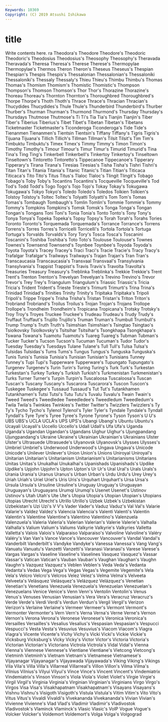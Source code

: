 ```yaml
---
Keywords: 10369
Copyright: (C) 2019 Atsushi Ishikawa
---
```


# title

Write contents here.
ra Theodora's Theodore Theodore's Theodoric Theodoric's Theodosius Theodosius's
Theosophy Theosophy's Theravada Theravada's Theresa Theresa's Therese Therese's Thermopylae Thermopylae's
Thermos Theron Theron's Theseus Theseus's Thespian Thespian's Thespis Thespis's Thessalonian
Thessalonian's Thessaloníki Thessaloníki's Thessaly Thessaly's Thieu Thieu's Thimbu Thimbu's Thomas
Thomas's Thomism Thomism's Thomistic Thomistic's Thompson Thompson's Thomson Thomson's Thor
Thor's Thorazine Thorazine's Thoreau Thoreau's Thornton Thornton's Thoroughbred Thoroughbred's Thorpe
Thorpe's Thoth Thoth's Thrace Thrace's Thracian Thracian's Thucydides Thucydides's Thule
Thule's Thunderbird Thunderbird's Thurber Thurber's Thurman Thurman's Thurmond Thurmond's Thursday
Thursday's Thursdays Thutmose Thutmose's Ti Ti's Tia Tia's Tianjin Tianjin's
Tiber Tiber's Tiberius Tiberius's Tibet Tibet's Tibetan Tibetan's Tibetans Ticketmaster
Ticketmaster's Ticonderoga Ticonderoga's Tide Tide's Tienanmen Tienanmen's Tientsin Tientsin's Tiffany
Tiffany's Tigris Tigris's Tijuana Tijuana's Tillich Tillich's Tillman Tillman's Tilsit
Tilsit's Tim Tim's Timbuktu Timbuktu's Timex Timex's Timmy Timmy's Timon
Timon's Timothy Timothy's Timour Timour's Timur Timur's Timurid Timurid's Tina
Tina's Ting Ting's Tinkerbell Tinkerbell's Tinkertoy Tinkertoy's Tinseltown Tinseltown's Tintoretto
Tintoretto's Tippecanoe Tippecanoe's Tipperary Tipperary's Tirana Tirana's Tiresias Tiresias's Tisha
Tisha's Tishri Tishri's Titan Titan's Titania Titania's Titanic Titanic's Titian
Titian's Titicaca Titicaca's Tito Tito's Titus Titus's Tlaloc Tlaloc's Tlingit
Tlingit's Tobago Tobago's Toby Toby's Tocantins Tocantins's Tocqueville Tocqueville's Tod
Tod's Todd Todd's Togo Togo's Tojo Tojo's Tokay Tokay's Tokugawa
Tokugawa's Tokyo Tokyo's Toledo Toledo's Toledos Tolkien Tolkien's Tolstoy Tolstoy's
Toltec Toltec's Tolyatti Tolyatti's Tom Tom's Tomas Tomas's Tombaugh Tombaugh's
Tomlin Tomlin's Tommie Tommie's Tommy Tommy's Tompkins Tompkins's Tomsk Tomsk's
Tonga Tonga's Tongan Tongan's Tongans Toni Toni's Tonia Tonia's Tonto
Tonto's Tony Tony's Tonya Tonya's Topeka Topeka's Topsy Topsy's Torah
Torah's Torahs Tories Toronto Toronto's Torquemada Torquemada's Torrance Torrance's Torrens
Torrens's Torres Torres's Torricelli Torricelli's Tortola Tortola's Tortuga Tortuga's Torvalds
Torvalds's Tory Tory's Tosca Tosca's Toscanini Toscanini's Toshiba Toshiba's Toto
Toto's Toulouse Toulouse's Townes Townes's Townsend Townsend's Toynbee Toynbee's Toyoda
Toyoda's Toyota Toyota's Tracey Tracey's Traci Traci's Tracie Tracie's Tracy
Tracy's Trafalgar Trafalgar's Trailways Trailways's Trajan Trajan's Tran Tran's Transcaucasia
Transcaucasia's Transvaal Transvaal's Transylvania Transylvania's Trappist Trappist's Travis Travis's Travolta
Travolta's Treasuries Treasury Treasury's Treblinka Treblinka's Trekkie Trekkie's Trent Trent's
Trenton Trenton's Trevelyan Trevelyan's Trevino Trevino's Trevor Trevor's Trey Trey's
Triangulum Triangulum's Triassic Triassic's Tricia Tricia's Trident Trident's Trieste Trieste's
Trimurti Trimurti's Trina Trina's Trinidad Trinidad's Trinities Trinity Trinity's Tripitaka
Tripitaka's Tripoli Tripoli's Trippe Trippe's Trisha Trisha's Tristan Tristan's Triton
Triton's Trobriand Trobriand's Troilus Troilus's Trojan Trojan's Trojans Trollope Trollope's
Trondheim Trondheim's Tropicana Tropicana's Trotsky Trotsky's Troy Troy's Troyes Truckee
Truckee's Trudeau Trudeau's Trudy Trudy's Truffaut Truffaut's Trujillo Trujillo's Truman
Truman's Trumbull Trumbull's Trump Trump's Truth Truth's Tsimshian Tsimshian's Tsingtao
Tsingtao's Tsiolkovsky Tsiolkovsky's Tsitsihar Tsitsihar's Tsongkhapa Tsongkhapa's Tswana Tswana's Tuamotu
Tuamotu's Tuareg Tuareg's Tubman Tubman's Tucker Tucker's Tucson Tucson's Tucuman
Tucuman's Tudor Tudor's Tuesday Tuesday's Tuesdays Tulane Tulane's Tull Tull's
Tulsa Tulsa's Tulsidas Tulsidas's Tums Tums's Tungus Tungus's Tunguska Tunguska's
Tunis Tunis's Tunisia Tunisia's Tunisian Tunisian's Tunisians Tunney Tunney's Tupi
Tupi's Tupperware Tupperware's Tupungato Tupungato's Turgenev Turgenev's Turin Turin's Turing
Turing's Turk Turk's Turkestan Turkestan's Turkey Turkey's Turkish Turkish's Turkmenistan
Turkmenistan's Turks Turner Turner's Turpin Turpin's Tuscaloosa Tuscaloosa's Tuscan Tuscan's
Tuscany Tuscany's Tuscarora Tuscarora's Tuscon Tuscon's Tuskegee Tuskegee's Tussaud Tussaud's
Tut Tut's Tutankhamen Tutankhamen's Tutsi Tutsi's Tutu Tutu's Tuvalu Tuvalu's
Twain Twain's Tweed Tweed's Tweedledee Tweedledee's Tweedledum Tweedledum's Twila Twila's
Twinkies Twinkies's Twitter Twitter's Twizzlers Twizzlers's Ty Ty's Tycho Tycho's
Tylenol Tylenol's Tyler Tyler's Tyndale Tyndale's Tyndall Tyndall's Tyre Tyre's
Tyree Tyree's Tyrone Tyrone's Tyson Tyson's U U's UBS UBS's
UCLA UCLA's UPS UPS's Ubangi Ubangi's Ubuntu Ubuntu's Ucayali Ucayali's
Uccello Uccello's Udall Udall's Ufa Ufa's Uganda Uganda's Ugandan Ugandan's
Ugandans Uighur Uighur's Ujungpandang Ujungpandang's Ukraine Ukraine's Ukrainian Ukrainian's Ukrainians
Ulster Ulster's Ultrasuede Ultrasuede's Ulyanovsk Ulyanovsk's Ulysses Ulysses's Umbriel Umbriel's
Underwood Underwood's Ungava Ungava's Unicode Unicode's Unilever Unilever's Union Union's
Unions Uniroyal Uniroyal's Unitarian Unitarian's Unitarianism Unitarianism's Unitarianisms Unitarians Unitas
Unitas's Unukalhai Unukalhai's Upanishads Upanishads's Updike Updike's Upjohn Upjohn's Upton
Upton's Ur Ur's Ural Ural's Urals Urals's Urania Urania's Uranus
Uranus's Urban Urban's Urdu Urdu's Urey Urey's Uriah Uriah's Uriel
Uriel's Uris Uris's Urquhart Urquhart's Ursa Ursa's Ursula Ursula's Ursuline
Ursuline's Uruguay Uruguay's Uruguayan Uruguayan's Uruguayans Urumqi Urumqi's Usenet Usenet's
Ustinov Ustinov's Utah Utah's Ute Ute's Utopia Utopia's Utopian Utopian's
Utopians Utopias Utrecht Utrecht's Utrillo Utrillo's Uzbek Uzbek's Uzbekistan Uzbekistan's
Uzi Uzi's V V's Vader Vader's Vaduz Vaduz's Val Val's
Valarie Valarie's Valdez Valdez's Valencia Valencia's Valenti Valenti's Valentin Valentin's
Valentine Valentine's Valentino Valentino's Valenzuela Valenzuela's Valeria Valeria's Valerian Valerian's
Valerie Valerie's Valhalla Valhalla's Valium Valium's Valiums Valkyrie Valkyrie's Valkyries
Valletta Valletta's Valois Valois's Valparaiso Valparaiso's Valvoline Valvoline's Valéry Valéry's
Van Van's Vance Vance's Vancouver Vancouver's Vandal Vandal's Vanderbilt Vanderbilt's
Vandyke Vandyke's Vanessa Vanessa's Vang Vang's Vanuatu Vanuatu's Vanzetti Vanzetti's
Varanasi Varanasi's Varese Varese's Vargas Vargas's Vaseline Vaseline's Vaselines Vasquez
Vasquez's Vassar Vassar's Vatican Vatican's Vauban Vauban's Vaughan Vaughan's Vaughn
Vaughn's Vazquez Vazquez's Veblen Veblen's Veda Veda's Vedanta Vedanta's Vedas
Vega Vega's Vegas Vegas's Vegemite Vegemite's Vela Vela's Velcro Velcro's
Velcros Velez Velez's Velma Velma's Velveeta Velveeta's Velásquez Velásquez's Velázquez
Velázquez's Venetian Venetian's Venetians Venezuela Venezuela's Venezuelan Venezuelan's Venezuelans Venice
Venice's Venn Venn's Ventolin Ventolin's Venus Venus's Venuses Venusian Venusian's
Vera Vera's Veracruz Veracruz's Verde Verde's Verdi Verdi's Verdun Verdun's
Vergil Vergil's Verizon Verizon's Verlaine Verlaine's Vermeer Vermeer's Vermont Vermont's
Vermonter Vermonter's Vern Vern's Verna Verna's Verne Verne's Vernon Vernon's
Verona Verona's Veronese Veronese's Veronica Veronica's Versailles Versailles's Vesalius Vesalius's
Vespasian Vespasian's Vespucci Vespucci's Vesta Vesta's Vesuvius Vesuvius's Viacom Viacom's
Viagra Viagra's Vicente Vicente's Vichy Vichy's Vicki Vicki's Vickie Vickie's
Vicksburg Vicksburg's Vicky Vicky's Victor Victor's Victoria Victoria's Victorian Victorian's
Victorians Victrola Victrola's Vidal Vidal's Vienna Vienna's Viennese Viennese's Vientiane
Vientiane's Vietcong Vietcong's Vietminh Vietminh's Vietnam Vietnam's Vietnamese Vietnamese's Vijayanagar
Vijayanagar's Vijayawada Vijayawada's Viking Viking's Vikings Vila Vila's Villa Villa's
Villarreal Villarreal's Villon Villon's Vilma Vilma's Vilnius Vilnius's Vilyui Vilyui's
Vince Vince's Vincent Vincent's Vindemiatrix Vindemiatrix's Vinson Vinson's Viola Viola's
Violet Violet's Virgie Virgie's Virgil Virgil's Virginia Virginia's Virginian Virginian's
Virginians Virgo Virgo's Virgos Visa Visa's Visakhapatnam Visakhapatnam's Visayans Visayans's
Vishnu Vishnu's Visigoth Visigoth's Vistula Vistula's Vitim Vitim's Vito Vito's
Vitus Vitus's Vivaldi Vivaldi's Vivekananda Vivekananda's Vivian Vivian's Vivienne Vivienne's
Vlad Vlad's Vladimir Vladimir's Vladivostok Vladivostok's Vlaminck Vlaminck's Vlasic Vlasic's
VoIP Vogue Vogue's Volcker Volcker's Voldemort Voldemort's Volga Volga's Volgograd
